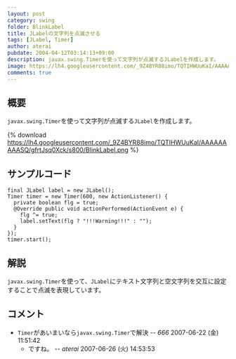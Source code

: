 ```yaml
---
layout: post
category: swing
folder: BlinkLabel
title: JLabelの文字列を点滅させる
tags: [JLabel, Timer]
author: aterai
pubdate: 2004-04-12T03:14:13+09:00
description: javax.swing.Timerを使って文字列が点滅するJLabelを作成します。
image: https://lh4.googleusercontent.com/_9Z4BYR88imo/TQTIHWUuKaI/AAAAAAAAASQ/gfrtJsq0Xck/s800/BlinkLabel.png
comments: true
---
```

## 概要
`javax.swing.Timer`を使って文字列が点滅する`JLabel`を作成します。

{% download https://lh4.googleusercontent.com/_9Z4BYR88imo/TQTIHWUuKaI/AAAAAAAAASQ/gfrtJsq0Xck/s800/BlinkLabel.png %}

## サンプルコード
<pre class="prettyprint"><code>final JLabel label = new JLabel();
Timer timer = new Timer(600, new ActionListener() {
  private boolean flg = true;
  @Override public void actionPerformed(ActionEvent e) {
    flg ^= true;
    label.setText(flg ? "!!!Warning!!!" : "");
  }
});
timer.start();
</code></pre>

## 解説
`javax.swing.Timer`を使って、`JLabel`にテキスト文字列と空文字列を交互に設定することで点滅を表現しています。

## コメント
- `Timer`があいまいなら`javax.swing.Timer`で解決 -- *666* 2007-06-22 (金) 11:51:42
    - ですね。 -- *aterai* 2007-06-26 (火) 14:53:53

<!-- dummy comment line for breaking list -->
